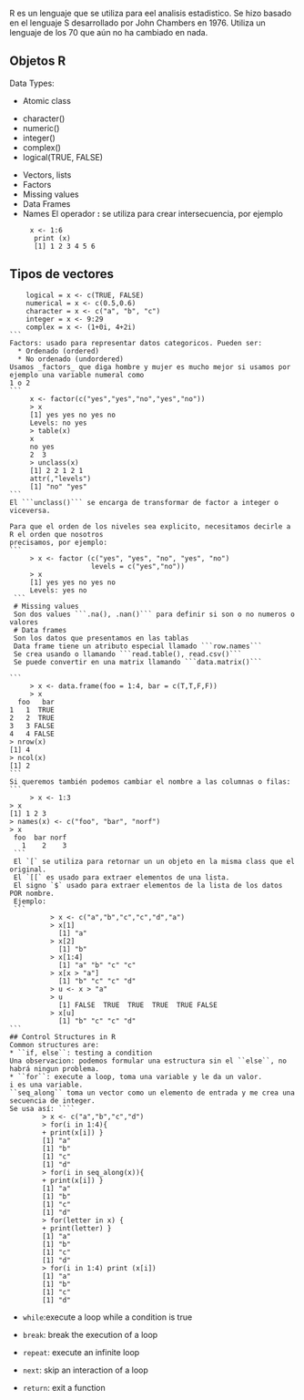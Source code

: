 R es un lenguaje que se utiliza para eel analisis estadistico. Se hizo basado en el lenguaje S desarrollado por John Chambers
en 1976. Utiliza un lenguaje de los 70 que aún no ha cambiado en nada.
## Objetos R
Data Types:
  - Atomic class
   * character()
   * numeric()
   * integer()
   * complex()
   * logical(TRUE, FALSE)
  - Vectors, lists
  - Factors
  - Missing values
  - Data Frames
  - Names
El operador **:** se utiliza para crear intersecuencia, por ejemplo
```  
     x <- 1:6
      print (x)
      [1] 1 2 3 4 5 6
````
## Tipos de vectores
````
    logical = x <- c(TRUE, FALSE)
    numerical = x <- c(0.5,0.6)
    character = x <- c("a", "b", "c")
    integer = x <- 9:29
    complex = x <- (1+0i, 4+2i)
```
Factors: usado para representar datos categoricos. Pueden ser:
  * Ordenado (ordered)
  * No ordenado (undordered)
Usamos _factors_ que diga hombre y mujer es mucho mejor si usamos por ejemplo una variable numeral como
1 o 2
```
     x <- factor(c("yes","yes","no","yes","no"))
     > x
     [1] yes yes no yes no
     Levels: no yes
     > table(x)
     x
     no yes
     2  3
     > unclass(x)
     [1] 2 2 1 2 1
     attr(,"levels")
     [1] "no" "yes"
```
El ```unclass()``` se encarga de transformar de factor a integer o viceversa.

Para que el orden de los niveles sea explicito, necesitamos decirle a R el orden que nosotros
precisamos, por ejemplo:
```
     > x <- factor (c("yes", "yes", "no", "yes", "no")
                    levels = c("yes","no"))
     > x
     [1] yes yes no yes no
     Levels: yes no
 ```
 # Missing values
 Son dos values ```.na(), .nan()``` para definir si son o no numeros o valores
 # Data frames
 Son los datos que presentamos en las tablas
 Data frame tiene un atributo especial llamado ```row.names```
 Se crea usando o llamando ```read.table(), read.csv()```
 Se puede convertir en una matrix llamando ```data.matrix()```
 
```
     > x <- data.frame(foo = 1:4, bar = c(T,T,F,F))
     > x
  foo   bar
1   1  TRUE
2   2  TRUE
3   3 FALSE
4   4 FALSE
> nrow(x)
[1] 4
> ncol(x)
[1] 2
```
Si queremos también podemos cambiar el nombre a las columnas o filas:
```
     > x <- 1:3
> x
[1] 1 2 3
> names(x) <- c("foo", "bar", "norf")
> x
 foo  bar norf 
   1    2    3 
 ```
 El `[` se utiliza para retornar un un objeto en la misma class que el original.
 El `[[` es usado para extraer elementos de una lista.
 El signo `$` usado para extraer elementos de la lista de los datos POR nombre.
 Ejemplo:
 ```
          > x <- c("a","b","c","c","d","a")
          > x[1]
            [1] "a"
          > x[2]
            [1] "b"
          > x[1:4]
            [1] "a" "b" "c" "c"
          > x[x > "a"]
            [1] "b" "c" "c" "d"
          > u <- x > "a"
          > u
            [1] FALSE  TRUE  TRUE  TRUE  TRUE FALSE
          > x[u]
            [1] "b" "c" "c" "d"
```
## Control Structures in R
Common structures are:
* ``if, else``: testing a condition
Una observacion: podemos formular una estructura sin el ``else``, no habrá ningun problema.
* ``for``: execute a loop, toma una variable y le da un valor.
i es una variable.
``seq_along`` toma un vector como un elemento de entrada y me crea una secuencia de integer.
Se usa así: ````
        > x <- c("a","b","c","d")
        > for(i in 1:4){
        + print(x[i]) }
        [1] "a"
        [1] "b"
        [1] "c"
        [1] "d"
        > for(i in seq_along(x)){
        + print(x[i]) }
        [1] "a"
        [1] "b"
        [1] "c"
        [1] "d"
        > for(letter in x) {
        + print(letter) }
        [1] "a"
        [1] "b"
        [1] "c"
        [1] "d"
        > for(i in 1:4) print (x[i])
        [1] "a"
        [1] "b"
        [1] "c"
        [1] "d"
````
* ``while``:execute a loop while a condition is true

* ``break``: break the execution of a loop
* ``repeat``: execute an infinite loop
* ``next``: skip an interaction of a loop
* ``return``: exit a function

